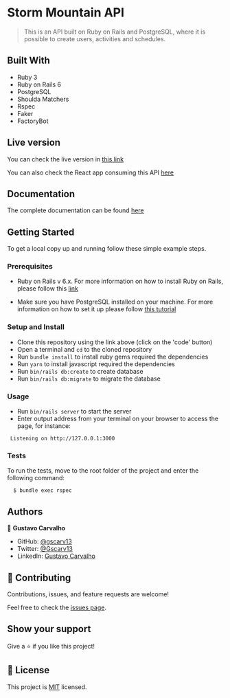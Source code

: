 # Storm Mountain API

> This is an API built on Ruby on Rails and PostgreSQL, where it is possible to create users, activities and schedules.

## Built With

- Ruby 3
- Ruby on Rails 6
- PostgreSQL
- Shoulda Matchers
- Rspec
- Faker
- FactoryBot

## Live version

You can check the live version in [this link](https://storm-mountain.herokuapp.com)

You can also check the React app consuming this API [here](https://github.com/gscarv13/ss-front-end/tree/feature/mvpv1.0)

## Documentation

The complete documentation can be found [here](https://documenter.getpostman.com/view/17340539/U16euTRF)

## Getting Started

To get a local copy up and running follow these simple example steps.

### Prerequisites

- Ruby on Rails v 6.x. For more information on how to install Ruby on Rails, please follow this [link](https://guides.rubyonrails.org/getting_started.html)

- Make sure you have PostgreSQL installed on your machine. For more information on how to set it up please follow [this tutorial](https://www.digitalocean.com/community/tutorials/how-to-install-and-use-postgresql-on-ubuntu-18-04)

### Setup and Install

- Clone this repository using the link above (click on the 'code' button)
- Open a terminal and `cd` to the cloned repository
- Run `bundle install` to install ruby gems required the dependencies
- Run `yarn` to install javascript required the dependencies
- Run `bin/rails db:create` to create database
- Run `bin/rails db:migrate` to migrate the database

### Usage

- Run `bin/rails server` to start the server
- Enter output address from your terminal on your browser to access the page, for instance:
```terminal
 Listening on http://127.0.0.1:3000
```

### Tests

To run the tests, move to the root folder of the project and enter the following command:
```terminal
  $ bundle exec rspec
```

## Authors

👤 **Gustavo Carvalho**

- GitHub: [@gscarv13](https://github.com/gscarv13)
- Twitter: [@Gscarv13](https://twitter.com/Gscarv13)
- LinkedIn: [Gustavo Carvalho](https://www.linkedin.com/in/gscarv13)

## 🤝 Contributing

Contributions, issues, and feature requests are welcome!

Feel free to check the [issues page](https://github.com/gscarv13/ss-back-end/issues).

## Show your support

Give a ⭐️ if you like this project!

## 📝 License

This project is [MIT](LICENSE) licensed.
